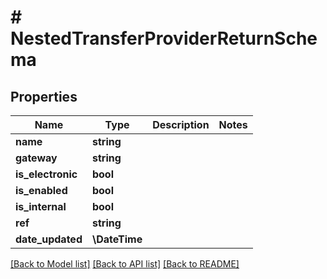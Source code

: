 # # NestedTransferProviderReturnSchema

## Properties

Name | Type | Description | Notes
------------ | ------------- | ------------- | -------------
**name** | **string** |  |
**gateway** | **string** |  |
**is_electronic** | **bool** |  |
**is_enabled** | **bool** |  |
**is_internal** | **bool** |  |
**ref** | **string** |  |
**date_updated** | **\DateTime** |  |

[[Back to Model list]](../../README.md#models) [[Back to API list]](../../README.md#endpoints) [[Back to README]](../../README.md)
